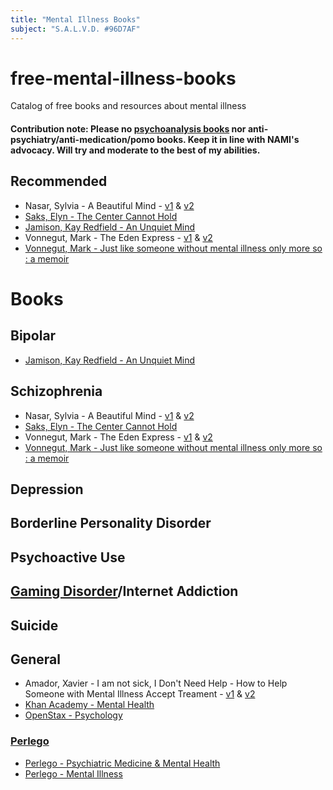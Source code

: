 ```yaml
---
title: "Mental Illness Books"
subject: "S.A.L.V.D. #96D7AF"
---
```


# free-mental-illness-books
Catalog of free books and resources about mental illness

#### Contribution note: Please no [psychoanalysis books](https://www.psychologytoday.com/us/articles/199601/carl-sagan) nor anti-psychiatry/anti-medication/pomo books. Keep it in line with NAMI's  advocacy. Will try and moderate to the best of my abilities.


## Recommended
* Nasar, Sylvia - A Beautiful Mind - [v1](https://archive.org/details/beautifulmind00sylv) & [v2](https://archive.org/details/beautifulmindli00nasa)
* [Saks, Elyn - The Center Cannot Hold](https://archive.org/details/centercannothold00saks_0)
* [Jamison, Kay Redfield - An Unquiet Mind](https://archive.org/details/unquietmindmemoi00jami)
* Vonnegut, Mark - The Eden Express - [v1](https://archive.org/details/edenexpress00vonn) & [v2](https://archive.org/details/edenexpress00mark_0)
* [Vonnegut, Mark - Just like someone without mental illness only more so : a memoir](https://archive.org/details/justlikesomeonew00vonn)

# Books

## Bipolar
* [Jamison, Kay Redfield - An Unquiet Mind](https://archive.org/details/unquietmindmemoi00jami)


## Schizophrenia
* Nasar, Sylvia - A Beautiful Mind - [v1](https://archive.org/details/beautifulmind00sylv) & [v2](https://archive.org/details/beautifulmindli00nasa)
* [Saks, Elyn - The Center Cannot Hold](https://archive.org/details/centercannothold00saks_0)
* Vonnegut, Mark - The Eden Express - [v1](https://archive.org/details/edenexpress00vonn) & [v2](https://archive.org/details/edenexpress00mark_0)
* [Vonnegut, Mark - Just like someone without mental illness only more so : a memoir](https://archive.org/details/justlikesomeonew00vonn)

## Depression

## Borderline Personality Disorder

## Psychoactive Use

## [Gaming Disorder](https://www.npr.org/2019/05/28/727585904/is-gaming-disorder-an-illness-the-who-says-yes-adding-it-to-its-list-of-diseases)/Internet Addiction

## Suicide

## General
* Amador, Xavier - I am not sick, I Don't Need Help - How to Help Someone with Mental Illness Accept Treament - [v1](https://archive.org/details/iamnotsickidontn00xavi) & [v2](https://archive.org/details/iamnotsickidontn00amad)
* [Khan Academy - Mental Health](https://www.khanacademy.org/science/health-and-medicine/mental-health)
* [OpenStax - Psychology](https://openstax.org/details/books/psychology)


### [Perlego](https://holmschool.github.io/perlego-available/)
* [Perlego - Psychiatric Medicine & Mental Health](https://www.perlego.com/browse/medicine/psychiatric-medicine-mental-health)
* [Perlego - Mental Illness](https://www.perlego.com/search?query=mental%20illness&tab=book&filter=English&page=1)